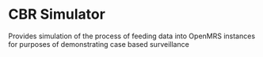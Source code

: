 # CBR Simulator
Provides simulation of the process of feeding data into OpenMRS instances for purposes of demonstrating case based surveillance
